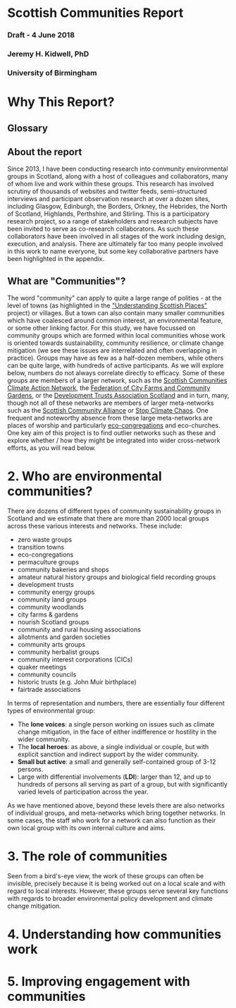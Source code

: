 # Scottish Communities Report

### Draft - 4 June 2018
### Jeremy H. Kidwell, PhD
### University of Birmingham

# Why This Report?

## Glossary

## About the report

Since 2013, I have been conducting research into community environmental groups in Scotland, along with a host of colleagues and collaborators, many of whom live and work within these groups. This research has involved scrutiny of thousands of websites and twitter feeds, semi-structured interviews and participant observation research at over a dozen sites, including Glasgow, Edinburgh, the Borders, Orkney, the Hebrides, the North of Scotland, Highlands, Perthshire, and Stirling. This is a participatory research project, so a range of stakeholders and research subjects have been invited to serve as co-research collaborators. As such these collaborators have been involved in all stages of the work including design, execution, and analysis. There are ultimately far too many people involved in this work to name everyone, but some key collaborative partners have been highlighted in the appendix.

## What are "Communities"?

The word "community" can apply to quite a large range of polities - at the level of towns (as highlighted in the ["Understanding Scottish Places"](https://www.scotlandstowns.org/understanding-scottish-places) project) or villages. But a town can also contain many smaller communities which have coalesced around common interest, an environmental feature, or some other linking factor. For this study, we have focussed on community groups which are formed within local communities whose work is oriented towards sustainability, community resilience, or climate change mitigation (we see these issues are interrelated and often overlapping in practice). Groups may have as few as a half-dozen members, while others can be quite large, with hundreds of active participants. As we will explore below, numbers do not always correlate directly to efficacy. Some of these groups are members of a larger network, such as the [Scottish Communities Climate Action Network](http://www.scottishcommunitiescan.org.uk/), the [Federation of City Farms and Community Gardens](https://www.farmgarden.org.uk/splashify-splash), or the [Development Trusts Association Scotland](http://www.dtascot.org.uk/) and in turn, many, though not all of these networks are members of larger meta-networks such as the [Scottish Community Alliance](http://www.scottishcommunityalliance.org.uk/about/) or [Stop Climate Chaos](http://www.stopclimatechaos.org/). One frequent and noteworthy absence from these large meta-networks are places of worship and particularly [eco-congregations](http://www.ecocongregationscotland.org/about-us/list-of-eco-congregation-churches/) and eco-churches. One key aim of this project is to find outlier networks such as these and explore whether / how they might be integrated into wider cross-network efforts, as you will read below.


# 2. Who are environmental communities?

There are dozens of different types of community sustainability groups in Scotland and we estimate that there are more than 2000 local groups across these various interests and networks. These include:

- zero waste groups
- transition towns
- eco-congregations
- permaculture groups
- community bakeries and shops
- amateur natural history groups and biological field recording groups
- development trusts
- community energy groups
- community land groups
- community woodlands
- city farms & gardens
- nourish Scotland groups
- community and rural housing associations
- allotments and garden societies
- community arts groups
- community herbalist groups
- community interest corporations (CICs)
- quaker meetings
- community councils
- historic trusts (e.g. John Muir birthplace)
- fairtrade associations

In terms of representation and numbers, there are essentially four different types of environmental group:

- The **lone voices**: a single person working on issues such as climate change mitigation, in the face of either indifference or hostility in the wider community.
- The **local heroes**: as above, a single individual or couple, but with explicit sanction and indirect support by the wider community. 
- **Small but active**: a small and generally self-contained group of 3-12 persons.
- Large with differential involvements (**LDI**): larger than 12, and up to hundreds of persons all serving as part of a group, but with significantly varied levels of participation across the year.

As we have mentioned above, beyond these levels there are also networks of individual groups, and meta-networks which bring together networks. In some cases, the staff who work for a network can also function as their own local group with its own internal culture and aims.

# 3. The role of communities

Seen from a bird's-eye view, the work of these groups can often be invisible, precisely because it is being worked out on a local scale and with regard to local interests. However, these groups serve several key functions with regards to broader environmental policy development and climate change mitigation.

# 4. Understanding how communities work

# 5. Improving engagement with communities


